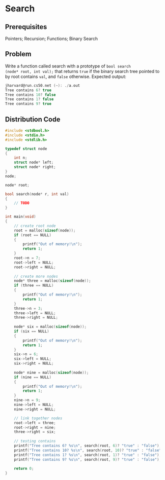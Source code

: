 # Search

## Prerequisites
Pointers; Recursion; Functions; Binary Search

## Problem
Write a function called search with a prototype of <code>bool search (node* root, int val);</code> that returns <code>true</code> if the binary search tree pointed to by root contains <code>val</code>, and <code>false</code> otherwise. Expected output:

```c
jharvard@run.cs50.net (~): ./a.out
Tree contains 6? true
Tree contains 10? false
Tree contains 1? false
Tree contains 9? true
```

## Distribution Code
```c
#include <stdbool.h>
#include <stdio.h>
#include <stdlib.h>

typedef struct node
{
    int n;
    struct node* left;
    struct node* right;
}
node;

node* root;

bool search(node* r, int val)
{
    // TODO
}

int main(void)
{
    // create root node
    root = malloc(sizeof(node));
    if (root == NULL)
    {
        printf("Out of memory!\n");
        return 1;
    }
    root->n = 7;
    root->left = NULL;
    root->right = NULL;
    
    // create more nodes
    node* three = malloc(sizeof(node));
    if (three == NULL)
    {
        printf("Out of memory!\n");
        return 1;
    }
    three->n = 3; 
    three->left = NULL;
    three->right = NULL;
    
    node* six = malloc(sizeof(node));
    if (six == NULL)
    {
        printf("Out of memory!\n");
        return 1;
    }
    six->n = 6;
    six->left = NULL;
    six->right = NULL;
    
    node* nine = malloc(sizeof(node));
    if (nine == NULL)
    {
        printf("Out of memory!\n");
        return 1;
    }
    nine->n = 9;
    nine->left = NULL;
    nine->right = NULL;

    // link together nodes
    root->left = three;
    root->right = nine;
    three->right = six; 
    
    // testing contains
    printf("Tree contains 6? %s\n", search(root, 6)? "true" : "false"); 
    printf("Tree contains 10? %s\n", search(root, 10)? "true" : "false");
    printf("Tree contains 1? %s\n", search(root, 1)? "true" : "false");
    printf("Tree contains 9? %s\n", search(root, 9)? "true" : "false");  
    
    return 0;
}
```